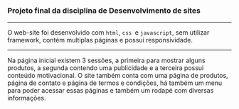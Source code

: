 ### Projeto final da disciplina de Desenvolvimento de sites

---

O web-site foi desenvolvido com `html`, `css `e `javascript`, sem utilizar framework, contém multiplas páginas e possui responsividade.

---

Na página inicial existem 3 sessões, a primeira para mostrar alguns produtos, a segunda contendo uma publicidade e a terceira possui conteúdo motivacional. O site também conta com uma página de produtos, página de contato e página de termos e condições, há também um menu para poder acessar essas páginas e também um rodapé com diversas informações.
